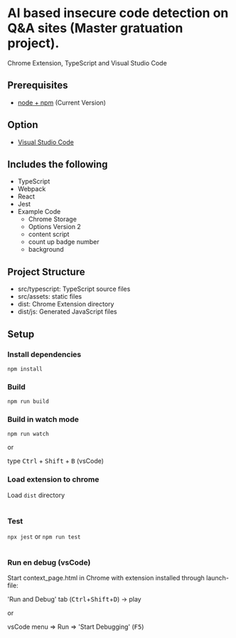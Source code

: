 # AI based insecure code detection on Q&A sites (Master gratuation project).

Chrome Extension, TypeScript and Visual Studio Code

## Prerequisites

* [node + npm](https://nodejs.org/) (Current Version)

## Option

* [Visual Studio Code](https://code.visualstudio.com/)

## Includes the following

* TypeScript
* Webpack
* React
* Jest
* Example Code
    * Chrome Storage
    * Options Version 2
    * content script
    * count up badge number
    * background

## Project Structure

* src/typescript: TypeScript source files
* src/assets: static files
* dist: Chrome Extension directory
* dist/js: Generated JavaScript files

## Setup

### Install dependencies

```
npm install
```

### Build

```
npm run build
```

### Build in watch mode

```
npm run watch
```

or

type <kbd>Ctrl</kbd> + <kbd>Shift</kbd> + <kbd>B</kbd> (vsCode)

### Load extension to chrome

Load `dist` directory
<br>
<br>

### Test

`npx jest` or `npm run test`
<br>
<br>

### Run en debug (vsCode)

Start context_page.html in Chrome with extension installed through launch-file: 

'Run and Debug' tab (<kbd>Ctrl</kbd>+<kbd>Shift</kbd>+<kbd>D</kbd>) -> play 

or

vsCode menu => Run => 'Start Debugging' (<kbd>F5</kbd>)

